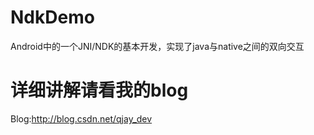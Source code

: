 # NdkDemo
Android中的一个JNI/NDK的基本开发，实现了java与native之间的双向交互

# 详细讲解请看我的blog
Blog:http://blog.csdn.net/qjay_dev

